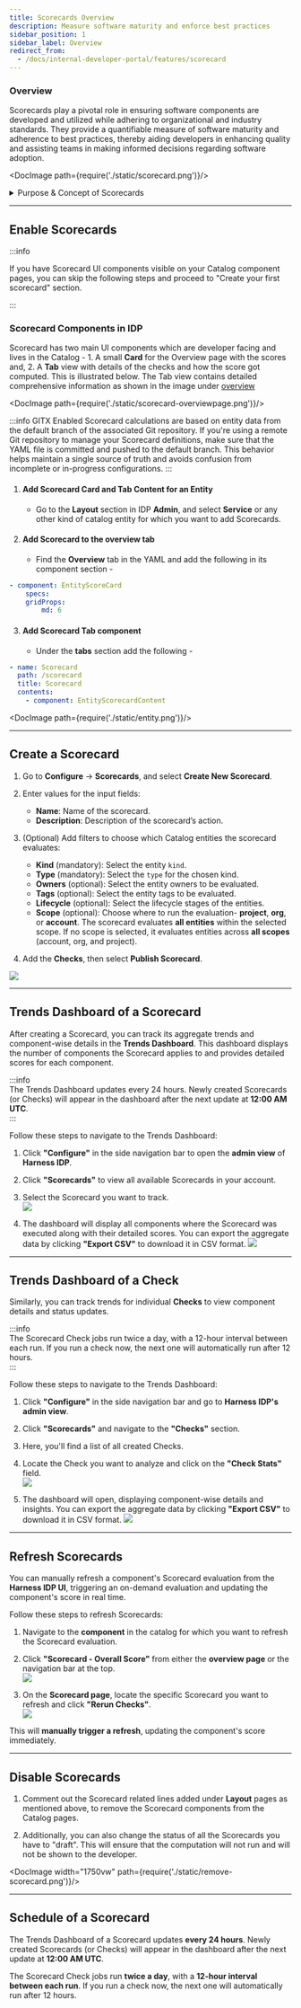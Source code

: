 ```yaml
---
title: Scorecards Overview
description: Measure software maturity and enforce best practices
sidebar_position: 1
sidebar_label: Overview
redirect_from:
  - /docs/internal-developer-portal/features/scorecard
---
```


### Overview

Scorecards play a pivotal role in ensuring software components are developed and utilized while adhering to organizational and industry standards. They provide a quantifiable measure of software maturity and adherence to best practices, thereby aiding developers in enhancing quality and assisting teams in making informed decisions regarding software adoption.

<DocVideo src="https://www.youtube.com/embed/jvLDdWS3rFE?si=MBalzaKnDnr4p4QV" />

<DocImage path={require('./static/scorecard.png')}/>

<details>
<summary>Purpose & Concept of Scorecards</summary>

- **Measure Software Maturity**: Evaluate the robustness and reliability of software components.
- **Assess Best Practices**: Ensure software adheres to organizational and industry standards.
- **Gamification**: Encourage developers to adhere to standards by providing scores.
- **Confidence Estimation**: Help teams estimate the reliability of software based on its score.

<DocImage path={require('./static/concept-scorecard.png')}/>

- **Check**: A check is a query performed against a data point for a software component which results in either `Pass` or `Fail`.
- **Data Source**: Data Sources are third-party providers which can provide a specific type of data for a software component. Example - GitHub, GitLab, Harness, PagerDuty, etc.
- **Data Points**: For each software component, every data source provides some data points. The data points could be a number, a string or a boolean.

</details>

---

## Enable Scorecards

:::info

If you have Scorecard UI components visible on your Catalog component pages, you can skip the following steps and proceed to "Create your first scorecard" section.

:::

### Scorecard Components in IDP

Scorecard has two main UI components which are developer facing and lives in the Catalog - 1. A small **Card** for the Overview page with the scores and, 2. A **Tab** view with details of the checks and how the score got computed. This is illustrated below. The Tab view contains detailed comprehensive information as shown in the image under [overview](/docs/internal-developer-portal/scorecards/scorecard#overview)

<DocImage path={require('./static/scorecard-overviewpage.png')}/>

:::info GITX Enabled
Scorecard calculations are based on entity data from the default branch of the associated Git repository.
If you're using a remote Git repository to manage your Scorecard definitions, make sure that the YAML file is committed and pushed to the default branch. This behavior helps maintain a single source of truth and avoids confusion from incomplete or in-progress configurations.
:::

1. #### Add Scorecard Card and Tab Content for an Entity

   - Go to the **Layout** section in IDP **Admin**, and select **Service** or any other kind of catalog entity for which you want to add Scorecards.

2. #### Add Scorecard to the overview tab

   - Find the **Overview** tab in the YAML and add the following in its component section -

```yaml
- component: EntityScoreCard
    specs:
    gridProps:
        md: 6
```

3. #### Add Scorecard Tab component

   - Under the **tabs** section add the following -

```yaml
- name: Scorecard
  path: /scorecard
  title: Scorecard
  contents:
    - component: EntityScorecardContent
```

<DocImage path={require('./static/entity.png')}/>

---

## Create a Scorecard
1. Go to **Configure** → **Scorecards**, and select **Create New Scorecard**.
2. Enter values for the input fields:

   * **Name**: Name of the scorecard.
   * **Description**: Description of the scorecard’s action.
3. (Optional) Add filters to choose which Catalog entities the scorecard evaluates:

   * **Kind** (mandatory): Select the entity `kind`.
   * **Type** (mandatory): Select the `type` for the chosen kind.
   * **Owners** (optional): Select the entity owners to be evaluated.
   * **Tags** (optional): Select the entity tags to be evaluated.
   * **Lifecycle** (optional): Select the lifecycle stages of the entities.
   * **Scope** (optional): Choose where to run the evaluation- **project**, **org**, or **account**. The scorecard evaluates **all entities** within the selected scope. If no scope is selected, it evaluates entities across **all scopes** (account, org, and project).

4. Add the **Checks**, then select **Publish Scorecard**.

![](./static/create-scorecard.png)

---

## Trends Dashboard of a Scorecard  
After creating a Scorecard, you can track its aggregate trends and component-wise details in the **Trends Dashboard**. This dashboard displays the number of components the Scorecard applies to and provides detailed scores for each component.

:::info  
The Trends Dashboard updates every 24 hours. Newly created Scorecards (or Checks) will appear in the dashboard after the next update at **12:00 AM UTC**.  
:::

Follow these steps to navigate to the Trends Dashboard:  

1. Click **"Configure"** in the side navigation bar to open the **admin view** of **Harness IDP**.  
2. Click **"Scorecards"** to view all available Scorecards in your account.  
3. Select the Scorecard you want to track.  
![](./static/trends-scorecard-1.png)

4. The dashboard will display all components where the Scorecard was executed along with their detailed scores. You can export the aggregate data by clicking **"Export CSV"** to download it in CSV format. 
![](./static/trends-scorecard-2.png)

---

## Trends Dashboard of a Check  
Similarly, you can track trends for individual **Checks** to view component details and status updates.  

:::info  
The Scorecard Check jobs run twice a day, with a 12-hour interval between each run. If you run a check now, the next one will automatically run after 12 hours.  
:::

Follow these steps to navigate to the Trends Dashboard:

1. Click **"Configure"** in the side navigation bar and go to **Harness IDP's admin view**.  
2. Click **"Scorecards"** and navigate to the **"Checks"** section.  
3. Here, you'll find a list of all created Checks.  
4. Locate the Check you want to analyze and click on the **"Check Stats"** field.  
![](./static/trends-checks-1.png)

5. The dashboard will open, displaying component-wise details and insights. You can export the aggregate data by clicking **"Export CSV"** to download it in CSV format. 
![](./static/trends-check-2.png)

---

## Refresh Scorecards
You can manually refresh a component's Scorecard evaluation from the **Harness IDP UI**, triggering an on-demand evaluation and updating the component's score in real time.  

Follow these steps to refresh Scorecards:  

1. Navigate to the **component** in the catalog for which you want to refresh the Scorecard evaluation.  
2. Click **"Scorecard - Overall Score"** from either the **overview page** or the navigation bar at the top.  
![](./static/refresh-scorecards-1.png)

3. On the **Scorecard page**, locate the specific Scorecard you want to refresh and click **"Rerun Checks"**.  
![](./static/refresh-scorecards-2.png)

This will **manually trigger a refresh**, updating the component's score immediately.

---

## Disable Scorecards
1. Comment out the Scorecard related lines added under **Layout** pages as mentioned above, to remove the Scorecard components from the Catalog pages.

2. Additionally, you can also change the status of all the Scorecards you have to "draft". This will ensure that the computation will not run and will not be shown to the developer.

<DocImage width="1750vw" path={require('./static/remove-scorecard.png')}/>

---

## Schedule of a Scorecard
The Trends Dashboard of a Scorecard updates **every 24 hours**. Newly created Scorecards (or Checks) will appear in the dashboard after the next update at **12:00 AM UTC**.

The Scorecard Check jobs run **twice a day**, with a **12-hour interval between each run**. If you run a check now, the next one will automatically run after 12 hours.  
